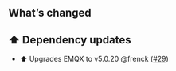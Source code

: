 ## What’s changed

## ⬆️ Dependency updates

- ⬆️ Upgrades EMQX to v5.0.20 @frenck ([#29](https://github.com/hassio-addons/addon-emqx/pull/29))
